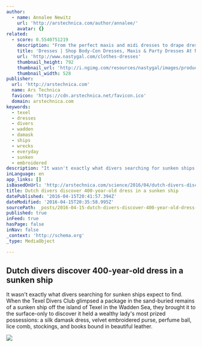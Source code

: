 ```yaml
---
author:
  - name: Annalee Newitz
    url: 'http://arstechnica.com/author/annalee/'
    avatar: {}
related:
  - score: 0.5540751219
    description: "From the perfect maxis and midi dresses to drape dresses, smokin' hot bandage dresses and off-the-shoulder dresses, Nasty Gal has all the dresses you want."
    title: 'Dresses | Shop Body-Con Dresses, Maxis & Party Dresses At Nasty Gal'
    url: 'http://www.nastygal.com/clothes-dresses'
    thumbnail_height: 792
    thumbnail_url: 'http://i.ngimg.com/resources/nastygal/images/products/processed/67931.0.browse-l.jpg'
    thumbnail_width: 528
publisher:
  url: 'http://arstechnica.com'
  name: Ars Technica
  favicon: 'https://cdn.arstechnica.net/favicon.ico'
  domain: arstechnica.com
keywords:
  - texel
  - dresses
  - divers
  - wadden
  - damask
  - ships
  - wrecks
  - everyday
  - sunken
  - embroidered
description: "It wasn't exactly what divers searching for sunken ships expect to find. When the Texel Divers Club glimpsed a package in the sand-buried remains of a sunken ship off the island of Texel in the Wadden Sea, they brought it to the surface-only to discover it held a wealthy lady's most prized possessions: a silk damask dress, velvet embroidered purse, perfume ball, lice comb, stockings, and books bound in beautiful leather."
inLanguage: en
app_links: []
isBasedOnUrl: 'http://arstechnica.com/science/2016/04/dutch-divers-discover-400-year-old-dress-in-a-sunken-ship/'
title: Dutch divers discover 400-year-old dress in a sunken ship
datePublished: '2016-04-15T20:41:57.394Z'
dateModified: '2016-04-15T20:35:58.995Z'
sourcePath: _posts/2016-04-15-dutch-divers-discover-400-year-old-dress-in-a-sunken-ship.md
published: true
inFeed: true
hasPage: false
inNav: false
_context: 'http://schema.org'
_type: MediaObject

---
```

<article style=""><h1>Dutch divers discover 400-year-old dress in a sunken ship</h1><p>It wasn't exactly what divers searching for sunken ships expect to find. When the Texel Divers Club glimpsed a package in the sand-buried remains of a sunken ship off the island of Texel in the Wadden Sea, they brought it to the surface-only to discover it held a wealthy lady's most prized possessions: a silk damask dress, velvet embroidered purse, perfume ball, lice comb, stockings, and books bound in beautiful leather.</p><img src="http://cdn.arstechnica.net/wp-content/uploads/2016/04/Cow-horn-lice-comb-640x376.jpg" /></article>
